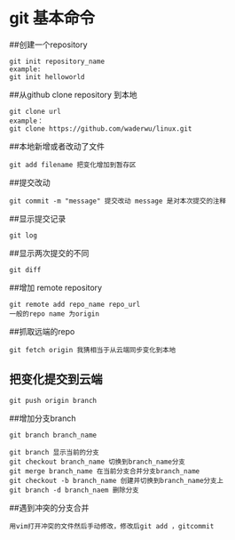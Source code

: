 # git 基本命令
##创建一个repository
```
git init repository_name
example:
git init helloworld
```
##从github clone repository 到本地
```
git clone url
example：
git clone https://github.com/waderwu/linux.git
```
##本地新增或者改动了文件
```
git add filename 把变化增加到暂存区
```
##提交改动
```
git commit -m "message" 提交改动 message 是对本次提交的注释
```
##显示提交记录
```
git log
```
##显示两次提交的不同
```
git diff
```
##增加 remote repository
```
git remote add repo_name repo_url
一般的repo name 为origin
```
##抓取远端的repo
```
git fetch origin 我猜相当于从云端同步变化到本地
```
## 把变化提交到云端
```
git push origin branch
```
##增加分支branch
```
git branch branch_name 
```
```
git branch 显示当前的分支
git checkout branch_name 切换到branch_name分支
git merge branch_name 在当前分支合并分支branch_name
git checkout -b branch_name 创建并切换到branch_name分支上
git branch -d branch_naem 删除分支
```

##遇到冲突的分支合并
```
用vim打开冲突的文件然后手动修改，修改后git add ，gitcommit 
```

